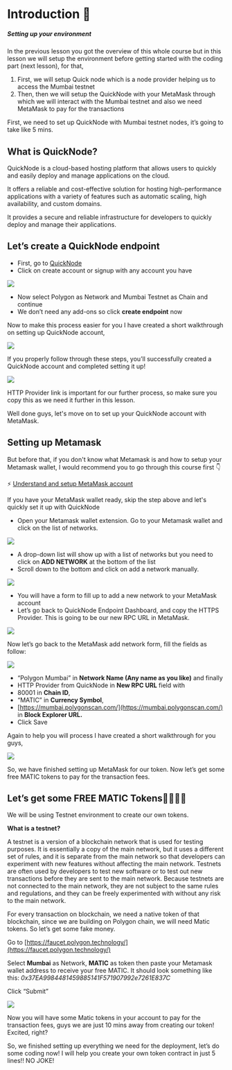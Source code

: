 Introduction 🔮
===============

##### Setting up your environment

In the previous lesson you got the overview of this whole course but in this lesson we will setup the environment before getting started with the coding part (next lesson), for that,

1.  First, we will setup Quick node which is a node provider helping us to access the Mumbai testnet
2.  Then, then we will setup the QuickNode with your MetaMask through which we will interact with the Mumbai testnet and also we need MetaMask to pay for the transactions

First, we need to set up QuickNode with Mumbai testnet nodes, it’s going to take like 5 mins.

**What is QuickNode?**
----------------------

QuickNode is a cloud-based hosting platform that allows users to quickly and easily deploy and manage applications on the cloud.

It offers a reliable and cost-effective solution for hosting high-performance applications with a variety of features such as automatic scaling, high availability, and custom domains.

It provides a secure and reliable infrastructure for developers to quickly deploy and manage their applications.

Let’s create a QuickNode endpoint
---------------------------------

*   First, go to [QuickNode](https://www.quicknode.com/?utm_source=partner&utm_campaign=metaschool&utm_content=metaschool-guides&utm_medium=partner)
*   Click on create account or signup with any account you have

![](https://metaschool.s3-ap-southeast-1.amazonaws.com/images/sVMClBnTbDewruL688PtfZLch06YR5u9TulVv7qW.png)

*   Now select Polygon as Network and Mumbai Testnet as Chain and continue
*   We don’t need any add-ons so click **create endpoint** now

Now to make this process easier for you I have created a short walkthrough on setting up QuickNode account,

![](https://metaschool.s3-ap-southeast-1.amazonaws.com/images/rtffCpMl1jTGREZ783LbIvgkRJV9C24veZwcT4p2.gif)

If you properly follow through these steps, you’ll successfully created a QuickNode account and completed setting it up!

![](https://metaschool.s3-ap-southeast-1.amazonaws.com/images/sDe0jM3mXlZE7tYgqx5B4TKcUMsL08KVe9s5w11J.png)

HTTP Provider link is important for our further process, so make sure you copy this as we need it further in this lesson.

Well done guys, let's move on to set up your QuickNode account with MetaMask.

**Setting up Metamask**
-----------------------

But before that, if you don't know what Metamask is and how to setup your Metamask wallet, I would recommend you to go through this course first 👇

⚡ [Understand and setup MetaMask account](https://metaschool.so/course/understand-and-setup-metamask-account)

If you have your MetaMask wallet ready, skip the step above and let's quickly set it up with QuickNode

*   Open your Metamask wallet extension. Go to your Metamask wallet and click on the list of networks.

![](https://metaschool.s3-ap-southeast-1.amazonaws.com/images/RcDx9aRsZGE2uXjXsVL09Jqj0laLEwiJxWlJDdfl.png)

*   A drop-down list will show up with a list of networks but you need to click on **ADD NETWORK** at the bottom of the list
*   Scroll down to the bottom and click on add a network manually.

![](https://metaschool.s3-ap-southeast-1.amazonaws.com/images/xW9IrAeeDziOw30Gv72eI7GjfIFHpbabHcJD7k8l.png)

*   You will have a form to fill up to add a new network to your MetaMask account
*   Let’s go back to QuickNode Endpoint Dashboard, and copy the HTTPS Provider. This is going to be our new RPC URL in MetaMask.

![](https://metaschool.s3-ap-southeast-1.amazonaws.com/images/7PFOR8BtqDN1qDSlwsqHqQlJe9hkX7ldETNhNgdD.png)

Now let’s go back to the MetaMask add network form, fill the fields as follow:

![](https://metaschool.s3-ap-southeast-1.amazonaws.com/images/e4StSCenX2xX0EHgeLONiB0QgALh9FKXLSuLYwj9.png)

*   “Polygon Mumbai” in **Network Name (Any name as you like)** and finally
*   HTTP Provider from QuickNode in **New RPC URL** field with
*   80001 in **Chain ID**,
*   “MATIC” in **Currency Symbol**,
*   [https://mumbai.polygonscan.com/](https://mumbai.polygonscan.com/) in **Block Explorer URL.**
*   Click Save

Again to help you will process I have created a short walkthrough for you guys,

![](https://metaschool.s3-ap-southeast-1.amazonaws.com/images/9248oKk5zQFnjhAjmDAT8jJkiC3xB7D7867bO085.gif)

So, we have finished setting up MetaMask for our token. Now let’s get some free MATIC tokens to pay for the transaction fees.

Let’s get some FREE MATIC Tokens🤑🤑🤑🤑
----------------------------------------

We will be using Testnet environment to create our own tokens.

**What is a testnet?**

A testnet is a version of a blockchain network that is used for testing purposes. It is essentially a copy of the main network, but it uses a different set of rules, and it is separate from the main network so that developers can experiment with new features without affecting the main network. Testnets are often used by developers to test new software or to test out new transactions before they are sent to the main network. Because testnets are not connected to the main network, they are not subject to the same rules and regulations, and they can be freely experimented with without any risk to the main network.

For every transaction on blockchain, we need a native token of that blockchain, since we are building on Polygon chain, we will need Matic tokens. So let’s get some fake money.

Go to [https://faucet.polygon.technology/](https://faucet.polygon.technology/)

Select **Mumbai** as Network, **MATIC** as token then paste your Metamask wallet address to receive your free MATIC. It should look something like this: _0x37EA9984481459885141F571907992e7261E837C_

Click “Submit”

![](https://metaschool.s3-ap-southeast-1.amazonaws.com/images/bFTC1eN4tkCXUn2pCYoowYs1EJD3l5K543uwraJg.png)

Now you will have some Matic tokens in your account to pay for the transaction fees, guys we are just 10 mins away from creating our token! Excited, right?

So, we finished setting up everything we need for the deployment, let’s do some coding now! I will help you create your own token contract in just 5 lines!! NO JOKE!
